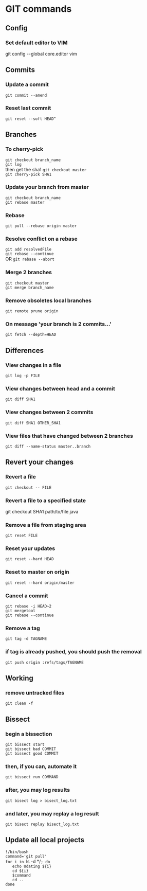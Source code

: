 GIT commands
==============


Config
----------
### Set default editor to VIM
git config --global core.editor vim


Commits
--------------

### Update a commit
`git commit --amend`  

### Reset last commit
`git reset --soft HEAD^`  


Branches
--------------

### To cherry-pick
`git checkout branch_name`  
`git log`  
then get the sha1
`git checkout master`  
`git cherry-pick SHA1`  

### Update your branch from master
`git checkout branch_name`  
`git rebase master`  

### Rebase
`git pull --rebase origin master`  

### Resolve conflict on a rebase
`git add resolvedFile`  
`git rebase --continue`  
OR
`git rebase --abort`  

### Merge 2 branches
`git checkout master`  
`git merge branch_name`  

### Remove obsoletes local branches
`git remote prune origin`  

### On message 'your branch is 2 commits...'
`git fetch --depth=HEAD`  


Differences
--------------

### View changes in a file
`git log -p FILE`  

### View changes between head and a commit
`git diff SHA1`  

### View changes between 2 commits
`git diff SHA1 OTHER_SHA1`  

### View files that have changed between 2 branches
`git diff --name-status master..branch`  


Revert your changes
-------------------

### Revert a file
`git checkout -- FILE`  

### Revert a file to a specified state
git checkout SHA1 path/to/file.java

### Remove a file from staging area
`git reset FILE`  

### Reset your updates
`git reset --hard HEAD`  

### Reset to master on origin
`git reset --hard origin/master`  

### Cancel a commit
`git rebase -i HEAD~2`  
`git mergetool`  
`git rebase --continue`  

### Remove a tag
`git tag -d TAGNAME`  

### if tag is already pushed, you should push the removal
`git push origin :refs/tags/TAGNAME`  


Working
--------------

### remove untracked files
`git clean -f`  


Bissect
--------------

### begin a bissection
`git bissect start`  
`git bissect bad COMMIT`  
`git bissect good COMMIT`  

### then, if you can, automate it
`git bissect run COMMAND`  

### after, you may log results
`git bisect log > bisect_log.txt`  

### and later, you may replay a log result
`git bisect replay bisect_log.txt`  


Update all local projects
--------------

`!/bin/bash`  
`command='git pull'`  
`for i in `ls -d */`; do`  
`   echo Udating ${i}`  
`   cd ${i}`  
`   $command`  
`   cd ..`  
`done`  
